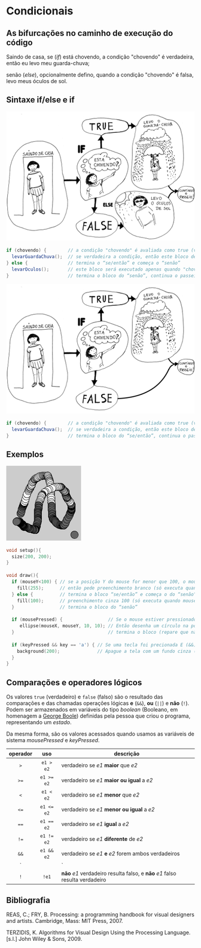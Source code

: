 # Condicionais

## As bifurcações no caminho de execução do código

Saindo de casa, se (*if*) está chovendo, a condição "chovendo" é verdadeira, então eu levo meu guarda-chuva;

senão (*else*), opcionalmente defino, quando a condição "chovendo" é falsa, levo meus óculos de sol.

## Sintaxe if/else e if

![condicional](/assets/imagens/condicional-com-else.jpg)

``` java
if (chovendo) {        // a condição "chovendo" é avaliada como true (verdadeiro) ou false (falso)
  levarGuardaChuva();  // se verdadeira a condição, então este bloco de código será executado
} else {               // termina o “se/então” e começa o “senão”
  levarOculos();       // este bloco será executado apenas quando "chovendo" é falso
}                      // termina o bloco do “senão”, continua o passeio.
```

![condicional](/assets/imagens/condicional-sem-else.jpg)

``` java
if (chovendo) {        // a condição "chovendo" é avaliada como true (verdadeiro) ou false (falso)
  levarGuardaChuva();  // se verdadeira a condição, então este bloco de código será executado
}                      // termina o bloco do “se/então”, continua o passeio.
```

## Exemplos

![exemplo1](/assets/imagens/condicional1.png)

``` pde
void setup(){
  size(200, 200);
}

void draw(){
  if (mouseY<100) { // se a posição Y do mouse for menor que 100, o mouse estiver perto do topo da tela
    fill(255);      // então pede preenchimento branco (só executa quando mouseY é menor que 100)
  } else {          // termina o bloco “se/então” e começa o do “senão”
    fill(100);      // preenchimento cinza 100 (só executa quando mouseY não é menor que 100)
  }                 // termina o bloco do “senão”    

  if (mousePressed) {                 // Se o mouse estiver pressionado
     ellipse(mouseX, mouseY, 10, 10); // Então desenha um círculo na posição do mouse
  }                                   // termina o bloco (repare que não faz nada se o mouse estiver solto)

  if (keyPressed && key == 'a') { // Se uma tecla foi precionada E (&&) a tecla foi o caractere 'a'
    background(200);              // Apague a tela com um fundo cinza (só executa sob as condições acima)
  }
}
```

## Comparações e operadores lógicos

Os valores `true` (verdadeiro) e `false` (falso) são o resultado das comparações e das chamadas operações lógicas **e** (`&&`), **ou** (`||`) e **não** (`!`). Podem ser armazenados em variáveis do tipo *boolean* (Booleano, em homenagem a [George Boole](https://pt.wikipedia.org/wiki/George_Boole)) definidas pela pessoa que criou o programa, representando um *estado*.

Da mesma forma, são os valores acessados quando usamos as variáveis de sistema *mousePressed* e *keyPressed*.
 
|operador | uso | descrição |
|:---:  |:---: |--- |
| `>` | `e1 > e2` |  verdadeiro se *e1* **maior** que *e2* |
| `>=` | `e1 >= e2` | verdadeiro se *e1* **maior ou igual** a *e2* |
| `<` | `e1 < e2` | verdadeiro se *e1* **menor** que *e2* |
| `<=` | `e1 <= e2` | verdadeiro se *e1* **menor ou igual** a *e2* |
| `==` | `e1 == e2` | verdadeiro se *e1* **igual** a *e2* |
| `!=` | `e1 != e2` | verdadeiro se *e1* **diferente** de *e2* |
| `&&` | `e1 && e2` | verdadeiro se *e1* **e** *e2* forem ambos verdadeiros |
| `||` | `e1 || e2` | verrdadeiro se *e1* **ou** *e2* forem verdadeiros |
| `!` | `!e1` | **não** *e1* verdadeiro resulta falso, e **não** *e1* falso resulta verdadeiro |

## Bibliografia

REAS, C.; FRY, B. Processing: a programming handbook for visual designers and artists. Cambridge, Mass: MIT Press, 2007. 

TERZIDIS, K. Algorithms for Visual Design Using the Processing Language. [s.l.] John Wiley & Sons, 2009. 


